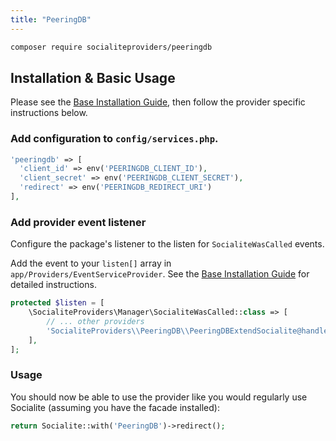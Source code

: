 ```yaml
---
title: "PeeringDB"
---
```


```bash
composer require socialiteproviders/peeringdb
```

## Installation & Basic Usage

Please see the [Base Installation Guide](https://socialiteproviders.com/usage/), then follow the provider specific instructions below.

### Add configuration to `config/services.php`.

```php
'peeringdb' => [    
  'client_id' => env('PEERINGDB_CLIENT_ID'),  
  'client_secret' => env('PEERINGDB_CLIENT_SECRET'),  
  'redirect' => env('PEERINGDB_REDIRECT_URI') 
],
```

### Add provider event listener

Configure the package's listener to the listen for `SocialiteWasCalled` events. 

Add the event to your `listen[]` array  in `app/Providers/EventServiceProvider`. See the [Base Installation Guide](https://socialiteproviders.com/usage/) for detailed instructions.

```php
protected $listen = [
    \SocialiteProviders\Manager\SocialiteWasCalled::class => [
        // ... other providers
        'SocialiteProviders\\PeeringDB\\PeeringDBExtendSocialite@handle',
    ],
];
```

### Usage

You should now be able to use the provider like you would regularly use Socialite (assuming you have the facade installed):

```php
return Socialite::with('PeeringDB')->redirect();
```
